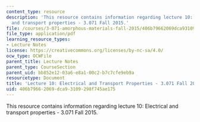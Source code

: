 ```yaml
---
content_type: resource
description: 'This resource contains information regarding lecture 10: Electrical
  and transport properties - 3.071 Fall 2015.'
file: /courses/3-071-amorphous-materials-fall-2015/406b79662069dca93109298f745ae175_MIT3_071F15_Lecture10.pdf
file_type: application/pdf
learning_resource_types:
- Lecture Notes
license: https://creativecommons.org/licenses/by-nc-sa/4.0/
ocw_type: OCWFile
parent_title: Lecture Notes
parent_type: CourseSection
parent_uid: bb852e12-03a6-e8a1-00c2-b7c7cfe9eb9a
resourcetype: Document
title: 'Lecture 10: Electrical and Transport Properties - 3.071 Fall 2015'
uid: 406b7966-2069-dca9-3109-298f745ae175
---
```

This resource contains information regarding lecture 10: Electrical and transport properties - 3.071 Fall 2015.